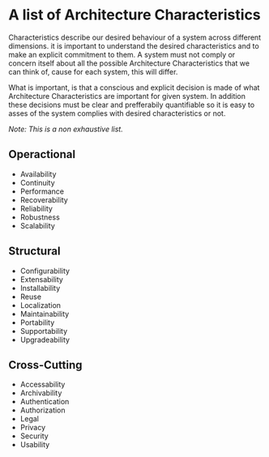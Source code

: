 # A list of Architecture Characteristics

Characteristics describe our desired behaviour of a system across different dimensions. it is important to understand the desired characteristics and to make an explicit commitment to them. A system must not comply or concern itself about all the possible Architecture Characteristics that we can think of, cause for each system, this will differ.

What is important, is that a conscious and explicit decision is made of what Architecture Characteristics are important for given system. In addition these decisions must be clear and prefferabily quantifiable so it is easy to asses of the system complies with desired characteristics or not.

*Note: This is a non exhaustive list.*

## Operactional

* Availability
* Continuity
* Performance
* Recoverability
* Reliability
* Robustness
* Scalability

## Structural

* Configurability
* Extensability
* Installability
* Reuse
* Localization
* Maintainability
* Portability
* Supportability
* Upgradeability

## Cross-Cutting

* Accessability
* Archivability
* Authentication
* Authorization
* Legal
* Privacy
* Security
* Usability
